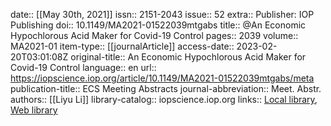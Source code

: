 date:: [[May 30th, 2021]]
issn:: 2151-2043
issue:: 52
extra:: Publisher: IOP Publishing
doi:: 10.1149/MA2021-01522039mtgabs
title:: @An Economic Hypochlorous Acid Maker for Covid-19 Control
pages:: 2039
volume:: MA2021-01
item-type:: [[journalArticle]]
access-date:: 2023-02-20T03:01:08Z
original-title:: An Economic Hypochlorous Acid Maker for Covid-19 Control
language:: en
url:: https://iopscience.iop.org/article/10.1149/MA2021-01522039mtgabs/meta
publication-title:: ECS Meeting Abstracts
journal-abbreviation:: Meet. Abstr.
authors:: [[Liyu Li]]
library-catalog:: iopscience.iop.org
links:: [Local library](zotero://select/library/items/RPFE9EV2), [Web library](https://www.zotero.org/users/8784047/items/RPFE9EV2)
